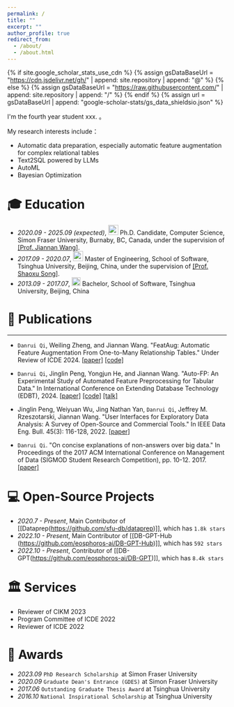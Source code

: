 ```yaml
---
permalink: /
title: ""
excerpt: ""
author_profile: true
redirect_from: 
  - /about/
  - /about.html
---
```


{% if site.google_scholar_stats_use_cdn %}
{% assign gsDataBaseUrl = "https://cdn.jsdelivr.net/gh/" | append: site.repository | append: "@" %}
{% else %}
{% assign gsDataBaseUrl = "https://raw.githubusercontent.com/" | append: site.repository | append: "/" %}
{% endif %}
{% assign url = gsDataBaseUrl | append: "google-scholar-stats/gs_data_shieldsio.json" %}

<span class='anchor' id='about-me'></span>

I'm the fourth year student xxx.
 <a href='https://scholar.google.com/citations?user=ah4B4xIAAAAJ'></a>。

My research interests include：
- Automatic data preparation, especially automatic feature augmentation for complex relational tables
- Text2SQL powered by LLMs
- AutoML
- Bayesian Optimization

<span class='anchor' id='-xl'></span>

# 🎓 Education
- *2020.09 - 2025.09 (expected)*, <a href="https://www.hust.edu.cn/"><img class="svg" src="/images/HUST_logo.svg" width="23pt"></a> Ph.D. Candidate, Computer Science, Simon Fraser University, Burnaby, BC, Canada, under the supervision of [[Prof. Jiannan Wang]](https://www.cs.sfu.ca/~jnwang/).
- *2017.09 - 2020.07*, <a href="https://www.hust.edu.cn/"><img class="svg" src="/images/HUST_logo.svg" width="23pt"></a> Master of Engineering, School of Software, Tsinghua University, Beijing, China, under the supervision of [[Prof. Shaoxu Song]](https://sxsong.github.io/).
- *2013.09 - 2017.07*, <a href="https://www.scu.edu.cn/"><img class="svg" src="/images/SCU_logo.svg" width="20pt"></a> Bachelor, School of Software, Tsinghua University, Beijing, China
 
<span class='anchor' id='-lwzl'></span>

# 📝 Publications
---

-	`Danrui Qi`, Weiling Zheng, and Jiannan Wang. "FeatAug: Automatic Feature Augmentation From One-to-Many Relationship Tables." Under Review of ICDE 2024.
[[paper]]() [[code]]() 

-	`Danrui Qi`, Jinglin Peng, Yongjun He, and Jiannan Wang. "Auto-FP: An Experimental Study of Automated Feature Preprocessing for Tabular Data." In International Conference on Extending Database Technology (EDBT), 2024.
[[paper]](https://arxiv.org/pdf/2310.02540.pdf) [[code]](https://github.com/qidanrui/Auto-FP) [[talk]]()

-	Jinglin Peng, Weiyuan Wu, Jing Nathan Yan, `Danrui Qi`, Jeffrey M. Rzeszotarski, Jiannan Wang. "User Interfaces for Exploratory Data Analysis: A Survey of Open-Source and Commercial Tools." In IEEE Data Eng. Bull. 45(3): 116-128, 2022.
[[paper]](http://sites.computer.org/debull/A22sept/p116.pdf) 

-	`Danrui Qi`. "On concise explanations of non-answers over big data." In Proceedings of the 2017 ACM International Conference on Management of Data (SIGMOD Student Research Competition), pp. 10-12. 2017.
[[paper]](https://dl.acm.org/doi/abs/10.1145/3055167.3055180)

<span class='anchor' id='-gzsx'></span>

# 💻 Open-Source Projects
- *2020.7 - Present*, Main Contributor of [[Dataprep(https://github.com/sfu-db/dataprep)]], which has `1.8k stars`
- *2022.10 - Present*, Main Contributor of [[DB-GPT-Hub (https://github.com/eosphoros-ai/DB-GPT-Hub)]], which has `592 stars`
- *2022.10 - Present*, Contributor of [[DB-GPT(https://github.com/eosphoros-ai/DB-GPT)]], which has `8.4k stars`
  
<span class='anchor' id='-xshy'></span>

# 🏛️ Services
- Reviewer of CIKM 2023
- Program Committee of ICDE 2022
- Reviewer of ICDE 2022

<span class='anchor' id='-ryjx'></span>

# 🏅 Awards
- *2023.09* `PhD Research Scholarship `at Simon Fraser University 
- *2020.09* `Graduate Dean's Entrance (GDES)` at Simon Fraser University 
- *2017.06* `Outstanding Graduate Thesis Award` at Tsinghua University
- *2016.10* `National Inspirational Scholarship` at Tsinghua University


